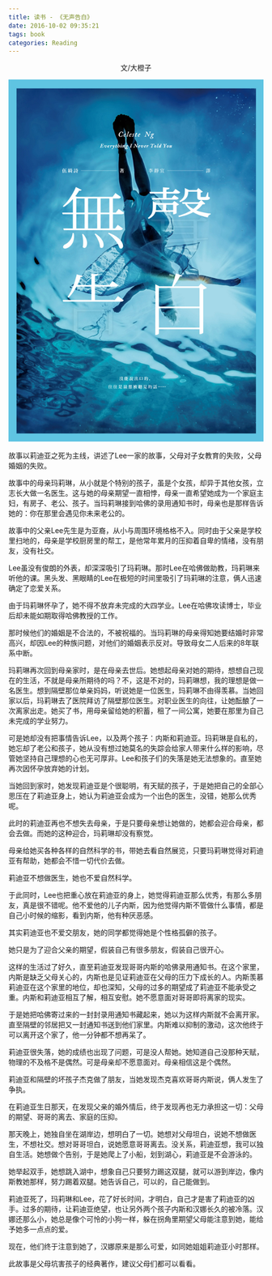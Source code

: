 ```yaml
---
title: 读书 - 《无声告白》
date: 2016-10-02 09:35:21
tags: book
categories: Reading
---
```


<center>文/大橙子

![](../images/never-told-you.jpg)

</center>

故事以莉迪亚之死为主线，讲述了Lee一家的故事，父母对子女教育的失败，父母婚姻的失败。

故事中的母亲玛莉琳，从小就是个特别的孩子，虽是个女孩，却异于其他女孩，立志长大做一名医生。这与她的母亲期望一直相悖，母亲一直希望她成为一个家庭主妇，有房子、老公、孩子。当玛莉琳接到哈佛的录用通知书时，母亲也是那样告诉她的：你在那里会遇见你未来老公的。

故事中的父亲Lee先生是为亚裔，从小与周围环境格格不入。同时由于父亲是学校里扫地的，母亲是学校厨房里的帮工，是他常年累月的压抑着自卑的情绪，没有朋友，没有社交。

Lee虽没有俊朗的外表，却深深吸引了玛莉琳。那时Lee在哈佛做助教，玛莉琳来听他的课。黑头发、黑眼睛的Lee在极短的时间里吸引了玛莉琳的注意，俩人迅速确定了恋爱关系。

由于玛莉琳怀孕了，她不得不放弃未完成的大四学业。Lee在哈佛攻读博士，毕业后却未能如期取得哈佛教授的工作。

那时候他们的婚姻是不合法的，不被祝福的。当玛莉琳的母亲得知她要结婚时非常高兴，却因Lee的种族问题，对他们的婚姻表示反对。导致母女二人后来的8年联系中断。

玛莉琳再次回到母亲家时，是在母亲去世后。她想起母亲对她的期待，想想自己现在的生活，不就是母亲所期待的吗？不，这是不对的，玛莉琳想，我的理想是做一名医生。想到隔壁那位单亲妈妈，听说她是一位医生，玛莉琳不由得羡慕。当她回家以后，玛莉琳去了医院拜访了隔壁那位医生。对职业医生的向往，让她酝酿了一次离家出走。她买了书，用母亲留给她的积蓄，租了一间公寓，她要在那里为自己未完成的学业努力。

可是她却没有把事情告诉Lee，以及两个孩子：内斯和莉迪亚。玛莉琳是自私的，她忘却了老公和孩子，她从没有想过她莫名的失踪会给家人带来什么样的影响，尽管她坚持自己理想的心也无可厚非。Lee和孩子们的失落是她无法想象的。直至她再次因怀孕放弃她的计划。

当她回到家时，她发现莉迪亚是个很聪明，有天赋的孩子，于是她把自己的全部心思压在了莉迪亚身上，她认为莉迪亚会成为一个出色的医生，没错，她那么优秀呢。

此时的莉迪亚再也不想失去母亲，于是只要母亲想让她做的，她都会迎合母亲，都会去做。而她的这种迎合，玛莉琳却没有察觉。

母亲给她买各种各样的自然科学的书，带她去看自然展览，只要玛莉琳觉得对莉迪亚有帮助，她都会不惜一切代价去做。

莉迪亚不想做医生，她也不爱自然科学。

于此同时，Lee也把重心放在莉迪亚的身上，她觉得莉迪亚那么优秀，有那么多朋友，真是很不错呢。他不爱他的儿子内斯，因为他觉得内斯不管做什么事情，都是自己小时候的缩影，看到内斯，他有种厌恶感。

其实莉迪亚也不爱交朋友，她的同学都觉得她是个性格孤僻的孩子。

她只是为了迎合父亲的期望，假装自己有很多朋友，假装自己很开心。

这样的生活过了好久，直至莉迪亚发现哥哥内斯的哈佛录用通知书。在这个家里，内斯是缺乏父母关心的，内斯也是见证莉迪亚在父母的压力下成长的人。内斯羡慕莉迪亚在这个家里的地位，却也深知，父母的过多的期望成了莉迪亚不能承受之重。内斯和莉迪亚相互了解，相互安慰。她不愿意面对哥哥即将离家的现实。

于是她把哈佛寄过来的一封封录用通知书藏起来，她以为这样内斯就不会离开家。直至隔壁的邻居把又一封通知书送到他们家里。内斯难以抑制的激动，这次他终于可以离开这个家了，他一分钟都不想再呆了。

莉迪亚很失落，她的成绩也出现了问题，可是没人帮她。她知道自己没那种天赋，物理的不及格不是偶然。可是母亲却不愿意面对。母亲相信这是个偶然。

莉迪亚和隔壁的坏孩子杰克做了朋友，当她发现杰克喜欢哥哥内斯说，俩人发生了争执。

在莉迪亚生日那天，在发现父亲的婚外情后，终于发现再也无力承担这一切：父母的期望、哥哥的离去、家庭的压抑。

那天晚上，她独自坐在湖岸边，想明白了一切。她想对父母坦白，说她不想做医生，不想社交。想对哥哥坦白，说她愿意哥哥离去。没关系，莉迪亚想，我可以独自生活。她想做个告别，于是她爬上了小船，划到湖心，莉迪亚是不会游泳的。

她举起双手，她想跳入湖中，想象自己只要努力踢这双腿，就可以游到岸边，像内斯教她那样，努力踢着双腿。她告诉自己，可以的，自己能做到。

莉迪亚死了，玛莉琳和Lee，花了好长时间，才明白，自己才是害了莉迪亚的凶手。过多的期待，让莉迪亚绝望，也让另外两个孩子内斯和汉娜长久的被冷落。汉娜还那么小，她总是像个可怜的小狗一样，躲在拐角里期望父母能注意到她，能给予她多一点点的爱。

现在，他们终于注意到她了，汉娜原来是那么可爱，如同她姐姐莉迪亚小时那样。

此故事是父母坑害孩子的经典著作，建议父母们都可以看看。
